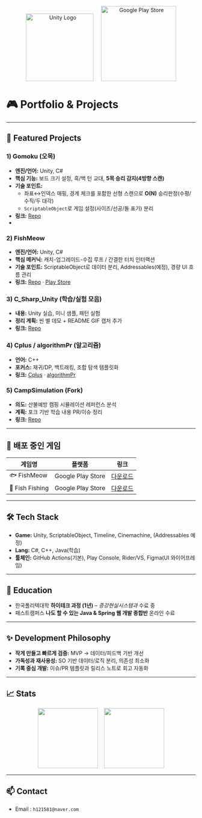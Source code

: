 <p align="center">
  <img src="https://upload.wikimedia.org/wikipedia/commons/1/19/Unity_Technologies_logo.svg" alt="Unity Logo" width="180"/>
  &nbsp;&nbsp;&nbsp;
  <a href="https://play.google.com/store/apps/developer?id=YourDeveloperID">
    <img src="https://upload.wikimedia.org/wikipedia/commons/7/78/Google_Play_Store_badge_EN.svg" alt="Google Play Store" width="200"/>
  </a>
</p>

# 🎮 Portfolio & Projects

---

## 🧩 Featured Projects
### 1) **Gomoku (오목)**
- **엔진/언어:** Unity, C#
- **핵심 기능:** 보드 크기 설정, 흑/백 턴 교대, **5목 승리 감지(4방향 스캔)**
- **기술 포인트:**
    - 좌표↔인덱스 매핑, 경계 체크를 포함한 선형 스캔으로 **O(N)** 승리판정(수평/수직/두 대각)
    - `ScriptableObject`로 게임 설정(사이즈/선공/돌 표기) 분리
- **링크:** [Repo](https://github.com/Hae1Won1/GOMOKU)
- 
### 2) FishMeow
- **엔진/언어:** Unity, C#  
- **핵심 메커닉:** 캐치-업그레이드-수집 루프 / 간결한 터치 인터랙션  
- **기술 포인트:** ScriptableObject로 데이터 분리, Addressables(예정), 경량 UI 흐름 관리  
- **링크:** [Repo](https://github.com/Hae1Won1/FishMeow_Update) · [Play Store](https://play.google.com/store/apps/details?id=com.one.FishMeow)

### 3) C_Sharp_Unity (학습/실험 모음)
- **내용:** Unity 실습, 미니 샘플, 패턴 실험  
- **정리 계획:** 씬 별 데모 + README GIF 캡처 추가  
- **링크:** [Repo](https://github.com/Hae1Won1/C_Sharp_Unity)

### 4) Cplus / algorithmPr (알고리즘)
- **언어:** C++  
- **포커스:** 재귀/DP, 백트래킹, 조합 탐색 템플릿화  
- **링크:** [Cplus](https://github.com/Hae1Won1/Cplus) · [algorithmPr](https://github.com/Hae1Won1/algorithmPr)

### 5) CampSimulation (Fork)
- **의도:** 산불예방 캠핑 시뮬레이션 레퍼런스 분석  
- **계획:** 포크 기반 학습 내용 PR/이슈 정리  
- **링크:** [Repo](https://github.com/Hae1Won1/CampSimulation)

---

## 🚀 배포 중인 게임
| 게임명 | 플랫폼 | 링크 |
|--------|---------|------|
| 🐟 FishMeow | Google Play Store | [다운로드](https://play.google.com/store/apps/details?id=com.one.FishMeow) |
| 🎣 Fish Fishing | Google Play Store | [다운로드](https://play.google.com/store/apps/details?id=com.onehae.Fish_Fishing) |

---

## 🛠 Tech Stack
- **Game:** Unity, ScriptableObject, Timeline, Cinemachine, (Addressables 예정)  
- **Lang:** C#, C++, Java(학습)  
- **툴체인:** GitHub Actions(기본), Play Console, Rider/VS, Figma(UI 와이어프레임)

---

## 📘 Education
- 한국폴리텍대학 **하이테크 과정 (1년)** – *증강현실시스템과* 수료 중  
- 패스트캠퍼스 **나도 할 수 있는 Java & Spring 웹 개발 종합반** 온라인 수료

---

## ✨ Development Philosophy
- **작게 만들고 빠르게 검증:** MVP → 데이터/피드백 기반 개선  
- **가독성과 재사용성:** SO 기반 데이터/로직 분리, 의존성 최소화  
- **기록 중심 개발:** 이슈/PR 템플릿과 릴리스 노트로 회고 자동화

---

## 📈 Stats
<p align="center">
  <img src="https://github-readme-stats.vercel.app/api?username=Hae1Won1&show_icons=true&theme=default" height="160"/>
  &nbsp;&nbsp;
  <img src="https://github-readme-stats.vercel.app/api/top-langs/?username=Hae1Won1&layout=compact" height="160"/>
</p>

---

## 📫 Contact
- Email : `h121581@naver.com`
